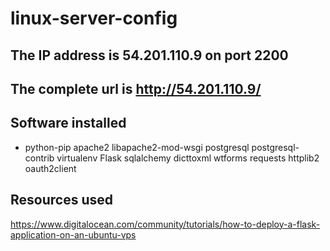 # linux-server-config
## The IP address is 54.201.110.9 on port 2200
## The complete url is http://54.201.110.9/
## Software installed
- python-pip apache2 libapache2-mod-wsgi postgresql postgresql-contrib virtualenv Flask sqlalchemy dicttoxml wtforms requests httplib2 oauth2client
## Resources used
https://www.digitalocean.com/community/tutorials/how-to-deploy-a-flask-application-on-an-ubuntu-vps
